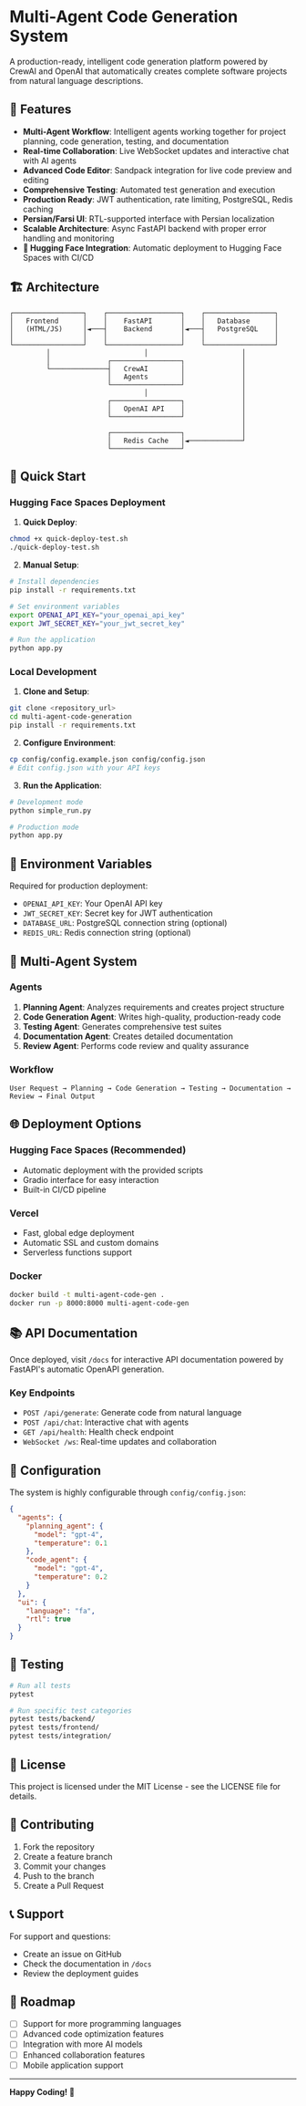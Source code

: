 # Multi-Agent Code Generation System

A production-ready, intelligent code generation platform powered by CrewAI and OpenAI that automatically creates complete software projects from natural language descriptions.

## 🚀 Features

- **Multi-Agent Workflow**: Intelligent agents working together for project planning, code generation, testing, and documentation
- **Real-time Collaboration**: Live WebSocket updates and interactive chat with AI agents
- **Advanced Code Editor**: Sandpack integration for live code preview and editing
- **Comprehensive Testing**: Automated test generation and execution
- **Production Ready**: JWT authentication, rate limiting, PostgreSQL, Redis caching
- **Persian/Farsi UI**: RTL-supported interface with Persian localization
- **Scalable Architecture**: Async FastAPI backend with proper error handling and monitoring
- **🤗 Hugging Face Integration**: Automatic deployment to Hugging Face Spaces with CI/CD

## 🏗️ Architecture

```
┌─────────────────┐    ┌──────────────────┐    ┌─────────────────┐
│   Frontend      │    │    FastAPI       │    │   Database      │
│   (HTML/JS)     │◄───┤    Backend       │◄───┤   PostgreSQL    │
│                 │    │                  │    │                 │
└─────────────────┘    └──────────────────┘    └─────────────────┘
         │                       │                       │
         │              ┌─────────────────┐              │
         └──────────────┤   CrewAI        │              │
                        │   Agents        │              │
                        └─────────────────┘              │
                                 │                       │
                        ┌─────────────────┐              │
                        │   OpenAI API    │              │
                        └─────────────────┘              │
                                                         │
                        ┌─────────────────┐              │
                        │   Redis Cache   │◄─────────────┘
                        └─────────────────┘
```

## 🚀 Quick Start

### Hugging Face Spaces Deployment

1. **Quick Deploy**:
```bash
chmod +x quick-deploy-test.sh
./quick-deploy-test.sh
```

2. **Manual Setup**:
```bash
# Install dependencies
pip install -r requirements.txt

# Set environment variables
export OPENAI_API_KEY="your_openai_api_key"
export JWT_SECRET_KEY="your_jwt_secret_key"

# Run the application
python app.py
```

### Local Development

1. **Clone and Setup**:
```bash
git clone <repository_url>
cd multi-agent-code-generation
pip install -r requirements.txt
```

2. **Configure Environment**:
```bash
cp config/config.example.json config/config.json
# Edit config.json with your API keys
```

3. **Run the Application**:
```bash
# Development mode
python simple_run.py

# Production mode
python app.py
```

## 📝 Environment Variables

Required for production deployment:

- `OPENAI_API_KEY`: Your OpenAI API key
- `JWT_SECRET_KEY`: Secret key for JWT authentication
- `DATABASE_URL`: PostgreSQL connection string (optional)
- `REDIS_URL`: Redis connection string (optional)

## 🤖 Multi-Agent System

### Agents

1. **Planning Agent**: Analyzes requirements and creates project structure
2. **Code Generation Agent**: Writes high-quality, production-ready code
3. **Testing Agent**: Generates comprehensive test suites
4. **Documentation Agent**: Creates detailed documentation
5. **Review Agent**: Performs code review and quality assurance

### Workflow

```
User Request → Planning → Code Generation → Testing → Documentation → Review → Final Output
```

## 🌐 Deployment Options

### Hugging Face Spaces (Recommended)
- Automatic deployment with the provided scripts
- Gradio interface for easy interaction
- Built-in CI/CD pipeline

### Vercel
- Fast, global edge deployment
- Automatic SSL and custom domains
- Serverless functions support

### Docker
```bash
docker build -t multi-agent-code-gen .
docker run -p 8000:8000 multi-agent-code-gen
```

## 📚 API Documentation

Once deployed, visit `/docs` for interactive API documentation powered by FastAPI's automatic OpenAPI generation.

### Key Endpoints

- `POST /api/generate`: Generate code from natural language
- `POST /api/chat`: Interactive chat with agents
- `GET /api/health`: Health check endpoint
- `WebSocket /ws`: Real-time updates and collaboration

## 🔧 Configuration

The system is highly configurable through `config/config.json`:

```json
{
  "agents": {
    "planning_agent": {
      "model": "gpt-4",
      "temperature": 0.1
    },
    "code_agent": {
      "model": "gpt-4",
      "temperature": 0.2
    }
  },
  "ui": {
    "language": "fa",
    "rtl": true
  }
}
```

## 🧪 Testing

```bash
# Run all tests
pytest

# Run specific test categories
pytest tests/backend/
pytest tests/frontend/
pytest tests/integration/
```

## 📄 License

This project is licensed under the MIT License - see the LICENSE file for details.

## 🤝 Contributing

1. Fork the repository
2. Create a feature branch
3. Commit your changes
4. Push to the branch
5. Create a Pull Request

## 📞 Support

For support and questions:
- Create an issue on GitHub
- Check the documentation in `/docs`
- Review the deployment guides

## 🎯 Roadmap

- [ ] Support for more programming languages
- [ ] Advanced code optimization features
- [ ] Integration with more AI models
- [ ] Enhanced collaboration features
- [ ] Mobile application support

---

**Happy Coding! 🚀**